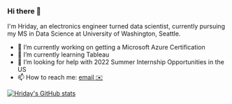 ### Hi there 👋
I'm Hriday, an electronics engineer turned data scientist, currently pursuing my MS in Data Science at University of Washington, Seattle.

- 🔭 I’m currently working on getting a Microsoft Azure Certification
- 🌱 I’m currently learning Tableau
- 🤔 I’m looking for help with 2022 Summer Internship Opportunities in the US
- 📫 How to reach me: [email ✉️](mailto:hbaghar@uw.edu)
<!-- - 💻 Check out my [website](hbaghar.github.io)-->

[![Hriday's GitHub stats](https://github-readme-stats.vercel.app/api?username=hbaghar&theme=onedark)](https://github.com/anuraghazra/github-readme-stats)
